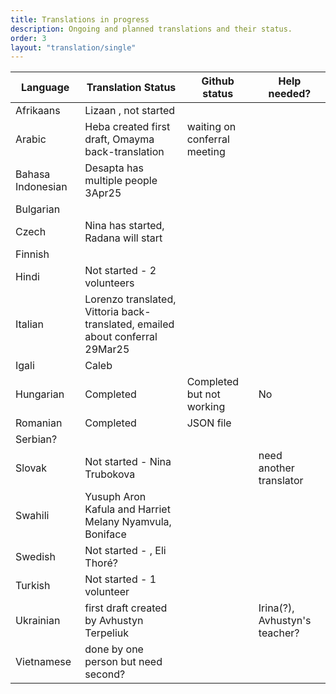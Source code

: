 ```yaml
---
title: Translations in progress
description: Ongoing and planned translations and their status.
order: 3
layout: "translation/single"
---
```


| Language  | Translation Status | Github status | Help needed? 
| ------------- | ------------- | ------------- | ------------- 
| Afrikaans  | Lizaan , not started  |
| Arabic | Heba created first draft, Omayma back-translation | waiting on conferral meeting
| Bahasa Indonesian | Desapta has multiple people 3Apr25
| Bulgarian |
| Czech | Nina has started, Radana will start
| Finnish | 
| Hindi  | Not started - 2 volunteers |
| Italian | Lorenzo translated, Vittoria back-translated, emailed about conferral 29Mar25
| Igali | Caleb
| Hungarian  | Completed | Completed but not working | No
| Romanian | Completed | JSON file 
| Serbian? |
| Slovak | Not started - Nina Trubokova | | need another translator
| Swahili  | Yusuph Aron Kafula  and Harriet Melany Nyamvula, Boniface |
| Swedish | Not started - , Eli Thoré?
| Turkish | Not started - 1 volunteer
| Ukrainian | first draft created by Avhustyn Terpeliuk | |  Irina(?), Avhustyn's teacher?
| Vietnamese | done by one person but need second? |
